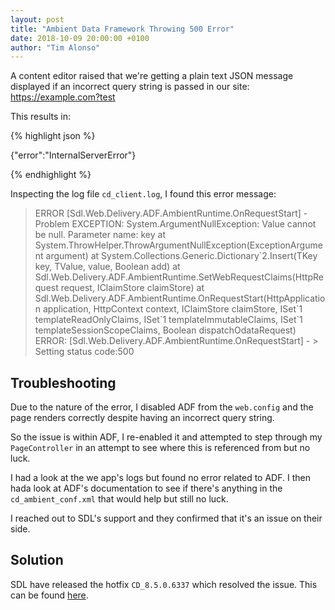 ```yaml
---
layout: post
title: "Ambient Data Framework Throwing 500 Error"
date: 2018-10-09 20:00:00 +0100
author: "Tim Alonso"
---
```


A content editor raised that we're getting a plain text JSON message displayed if an incorrect query string is passed in our site: https://example.com?test

This results in:

{% highlight json %}

{"error":"InternalServerError"}

{% endhighlight %}

Inspecting the log file `cd_client.log`, I found this error message:

> ERROR [Sdl.Web.Delivery.ADF.AmbientRuntime.OnRequestStart] - Problem 
EXCEPTION: System.ArgumentNullException: Value cannot be null. 
    Parameter name: key 
        at System.ThrowHelper.ThrowArgumentNullException(ExceptionArgument argument) 
        at System.Collections.Generic.Dictionary\`2.Insert(TKey key, TValue, value, Boolean add) 
        at Sdl.Web.Delivery.ADF.AmbientRuntime.SetWebRequestClaims(HttpRequest request, IClaimStore claimStore) 
        at Sdl.Web.Delivery.ADF.AmbientRuntime.OnRequestStart(HttpApplication application, HttpContext context, IClaimStore claimStore, ISet\`1 templateReadOnlyClaims, ISet\`1 templateImmutableClaims, ISet`1 templateSessionScopeClaims, Boolean dispatchOdataRequest)
> ERROR: [Sdl.Web.Delivery.ADF.AmbientRuntime.OnRequestStart] - > Setting status code:500

## Troubleshooting

Due to the nature of the error, I disabled ADF from the `web.config` and the page renders correctly despite having an incorrect query string.

So the issue is within ADF, I re-enabled it and attempted to step through my `PageController` in an attempt to see where this is referenced from but no luck.

I had a look at the we app's logs but found no error related to ADF. I then hada  look at ADF's documentation to see if there's anything in the `cd_ambient_conf.xml` that would help but still no luck.

I reached out to SDL's support and they confirmed that it's an issue on their side.

## Solution

SDL have released the hotfix `CD_8.5.0.6337` which resolved the issue. This can be found [here](http://csei.sdl.com/hotfixes/#/hotfixes/c).